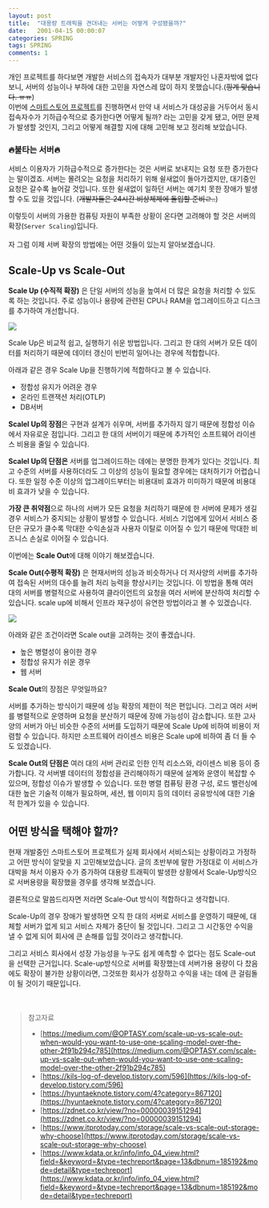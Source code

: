 ```yaml
---
layout: post
title:  "대용량 트래픽을 견뎌내는 서버는 어떻게 구성됐을까?"
date:   2001-04-15 00:00:07
categories: SPRING
tags: SPRING
comments: 1
---
```


개인 프로젝트를 하다보면 개발한 서비스의 접속자가 대부분 개발자인 나혼자밖에 없다보니, 서버의 성능이나 부하에 대한 고민을 자연스레 많이 하지 못했습니다.(~~핑계 맞습니다. ㅠㅠ~~)<br> 
이번에 [스마트스토어 프로젝트](https://github.com/f-lab-edu/smart-store)를 진행하면서 만약 내 서비스가 대성공을 거두어서 동시 접속자수가 기하급수적으로 증가한다면 어떻게 될까? 라는
고민을 갖게 됐고, 어떤 문제가 발생할 것인지, 그리고 어떻게 해결할 지에 대해 고민해 보고 정리해 보았습니다. 
<br>  

### 🔥불타는 서버🔥
서비스 이용자가 기하급수적으로 증가한다는 것은 서버로 보내지는 요청 또한 증가한다는 말이겠죠. 서버는 몰려오는 요청을 처리하기 위해 쉴새없이 돌아가겠지만, 대기중인 요청은 갈수록 늘어갈 것입니다. 
또한 쉴새없이 일하던 서버는 예기치 못한 장애가 발생할 수도 있을 것입니다. (~~개발자들은 24시간 비상체제에 돌입할 준비ㄹ..~~) <br>

이렇듯이 서버의 가용한 컴퓨팅 자원이 부족한 상황이 온다면 고려해야 할 것은 서버의 확장(`Server Scaling`)입니다. <br>  
자 그럼 이제 서버 확장의 방법에는 어떤 것들이 있는지 알아보겠습니다. 



## Scale-Up vs Scale-Out

__Scale Up (수직적 확장)__ 은 단일 서버의 성능을 높여서 더 많은 요청을 처리할 수 있도록 하는 것입니다. 주로 성능이나 용량에 관련된 CPU나 RAM을 업그레이드하고 디스크를 추가하여 개선합니다.  

<p style="align:center;">
  <img src="https://user-images.githubusercontent.com/37571052/121654195-6f100680-cad8-11eb-873e-4805a92eb06c.png">
</p>  
Scale Up은 비교적 쉽고, 실행하기 쉬운 방법입니다. 그리고 한 대의 서버가 모든 데이터를 처리하기 때문에 데이터 갱신이 빈번히 일어나는 경우에 적합합니다. 

아래과 같은 경우 Scale Up을 진행하기에 적합하다고 볼 수 있습니다. 

- 정합성 유지가 어려운 경우
- 온라인 트랜잭션 처리(OTLP)
- DB서버

**Scalel Up의 장점**은 구현과 설계가 쉬우며,  서버를 추가하지 않기 때문에 정합성 이슈에서 자유로운 점입니다. 그리고 한 대의 서버이기 때문에 추가적인 소프트웨어 라이센스 비용을 줄일 수 있습니다.  

**Scalel Up의 단점은** 서버를 업그레이드하는 데에는 분명한 한계가 있다는 것입니다. 최고 수준의 서버를 사용하더라도 그 이상의 성능이 필요할 경우에는 대처하기가 어렵습니다. 또한 일정 수준 이상의 업그레이드부터는 비용대비 효과가 미미하기 때문에 비용대비 효과가 낮을 수 있습니다.  

**가장 큰 취약점**으로 하나의 서버가 모든 요청을 처리하기 때문에 한 서버에 문제가 생길경우 서비스가 중지되는 상황이 발생할 수 있습니다. 서비스 기업에게 있어서 서비스 중단은 규모가 클수록 막대한 수익손실과 사용자 이탈로 이어질 수 있기 때문에 막대한 비즈니스 손실로 이어질 수 있습니다. 

 

이번에는 **Scale Out**에 대해 이야기 해보겠습니다.

__Scale Out(수평적 확장)__ 은 현재서버의 성능과 비슷하거나 더 저사양의 서버를 추가하여 접속된 서버의 대수를 늘려 처리 능력을 향상시키는 것입니다. 이 방법을 통해 여러 대의 서버를 병렬적으로 사용하여 클라이언트의 요청을 여러 서버에 분산하여 처리할 수 있습니다. scale up에 비해서 인프라 재구성이 유연한 방법이라고 볼 수 있겠습니다. 
<p style="align:center;"><img src="https://user-images.githubusercontent.com/37571052/121654557-cf9f4380-cad8-11eb-9396-6cb616df46cf.png"></p>  
 
아래와 같은 조건이라면 Scale out을 고려하는 것이 좋겠습니다. 

- 높은 병렬성이 용이한 경우
- 정합성 유지가 쉬운 경우
- 웹 서버

**Scale Out**의 장점은 무엇일까요?

서버를 추가하는 방식이기 때문에 성능 확장의 제한이 적은 편입니다.  그리고 여러 서버를 병렬적으로 운영하며 요청을 분산하기 때문에 장애 가능성이 감소합니다. 또한 고사양의 서버가 아닌 비슷한 수준의 서버를 도입하기 때문에 Scale Up에 비하여 비용이 저렴할 수 있습니다. 하지만 소프트웨어 라이센스 비용은 Scale up에 비하여 좀 더 들 수도 있겠습니다.

**Scale Out의 단점은** 여러 대의 서버 관리로 인한 인적 리소스와, 라이센스 비용 등이 증가합니다.  각 서버별 데이터의 정합성을 관리해야하기 때문에 설계와 운영이 복잡할 수 있으며, 정합성 이슈가 발생할 수 있습니다. 또한 병렬 컴퓨팅 환경 구성, 로드 밸런싱에 대한 높은 기술적 이해가 필요하며, 세션, 웹 이미지 등의 데이터 공유방식에 대한 기술적 한계가 있을 수 있습니다. 

## **어떤 방식을 택해야 할까?**

 현재 개발중인 스마트스토어 프로젝트가 실제 회사에서 서비스되는 상황이라고 가정하고 어떤 방식이 알맞을 지 고민해보았습니다. 글의 초반부에 말한 가정대로 이 서비스가 대박을 쳐서 이용자 수가 증가하여 대용량 트래픽이 발생한 상황에서 Scale-Up방식으로 서버용량을 확장했을 경우를 생각해 보겠습니다. 

 결론적으로 말씀드리자면 저라면 Scale-Out 방식이 적합하다고 생각합니다. 

Scale-Up의 경우 장애가 발생하면 오직 한 대의 서버로 서비스를 운영하기 때문에, 대체할 서버가 없게 되고 서비스 자체가 중단이 될 것입니다. 그리고  그 시간동안 수익을 낼 수 없게 되어 회사에 큰 손해를 입힐 것이라고 생각합니다. 

 그리고 서비스 회사에서 성장 가능성을 누구도 쉽게 예측할 수 없다는 점도 Scale-out을 선택한 근거입니다. Scale-up방식으로 서버를 확장했는데 서버가용 용량이 다 찼음에도 확장이 불가한 상황이라면, 그것또한 회사가 성장하고 수익을 내는 데에 큰 걸림돌이 될 것이기 때문입니다. 
 <br> <br> <br> 
 
 >참고자료
 >- [https://medium.com/@OPTASY.com/scale-up-vs-scale-out-when-would-you-want-to-use-one-scaling-model-over-the-other-2f91b294c785](https://medium.com/@OPTASY.com/scale-up-vs-scale-out-when-would-you-want-to-use-one-scaling-model-over-the-other-2f91b294c785)
 >- [https://kils-log-of-develop.tistory.com/596](https://kils-log-of-develop.tistory.com/596)
 >- [https://hyuntaeknote.tistory.com/4?category=867120](https://hyuntaeknote.tistory.com/4?category=867120)
 >- [https://zdnet.co.kr/view/?no=00000039151294](https://zdnet.co.kr/view/?no=00000039151294)
 >- [https://www.itprotoday.com/storage/scale-vs-scale-out-storage-why-choose](https://www.itprotoday.com/storage/scale-vs-scale-out-storage-why-choose)
 >- [https://www.kdata.or.kr/info/info_04_view.html?field=&keyword=&type=techreport&page=13&dbnum=185192&mode=detail&type=techreport](https://www.kdata.or.kr/info/info_04_view.html?field=&keyword=&type=techreport&page=13&dbnum=185192&mode=detail&type=techreport)
